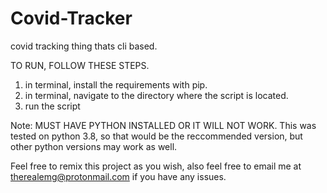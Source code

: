 # Covid-Tracker
covid tracking thing thats cli based.

TO RUN, FOLLOW THESE STEPS.
1. in terminal, install the requirements with pip. 
2. in terminal, navigate to the directory where the script is located.
3. run the script

Note: MUST HAVE PYTHON INSTALLED OR IT WILL NOT WORK. This was tested on python 3.8, so that would be the reccommended version, but other python versions may work as well.

Feel free to remix this project as you wish, also feel free to email me at therealemg@protonmail.com if you have any issues.
